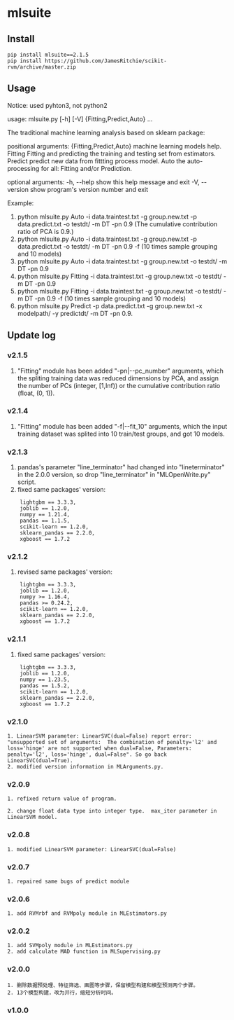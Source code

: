 # mlsuite

## Install

```
pip install mlsuite==2.1.5
pip install https://github.com/JamesRitchie/scikit-rvm/archive/master.zip
```

## Usage

Notice: used pyhton3, not python2

usage: mlsuite.py [-h] [-V] {Fitting,Predict,Auto} ...

The traditional machine learning analysis based on sklearn package:

positional arguments:
  {Fitting,Predict,Auto}
                        machine learning models help.
    Fitting             Fitting and predicting the training and testing set from estimators.
    Predict             predict new data from fittting process model.
    Auto                the auto-processing for all: Fitting and/or Prediction.

optional arguments:
  -h, --help            show this help message and exit
  -V, --version         show program's version number and exit

Example:

1. python mlsuite.py Auto    -i data.traintest.txt -g group.new.txt -p data.predict.txt -o testdt/ -m DT -pn 0.9 (The cumulative contribution ratio of PCA is 0.9.)
2. python mlsuite.py Auto    -i data.traintest.txt -g group.new.txt -p data.predict.txt -o testdt/ -m DT -pn 0.9 -f (10 times sample grouping and 10 models)
3. python mlsuite.py Auto    -i data.traintest.txt -g group.new.txt -o testdt/ -m DT -pn 0.9
4. python mlsuite.py Fitting -i data.traintest.txt -g group.new.txt -o testdt/ -m DT -pn 0.9
5. python mlsuite.py Fitting -i data.traintest.txt -g group.new.txt -o testdt/ -m DT -pn 0.9 -f (10 times sample grouping and 10 models)
6. python mlsuite.py Predict -p data.predict.txt   -g group.new.txt -x modelpath/ -y predictdt/ -m DT -pn 0.9.

## Update log
### v2.1.5
1. "Fitting" module has been added "-pn|--pc_number" arguments, which the spliting training data was reduced dimensions by PCA, and assign the number of PCs (integer, [1,Inf)) or the cumulative contribution ratio (float, (0, 1)).

### v2.1.4
1. "Fitting" module has been added "-f|--fit_10" arguments, which the input training dataset was splited into 10 train/test groups, and got 10 models.

### v2.1.3
1. pandas's parameter "line_terminator" had changed into "lineterminator" in the 2.0.0 version, so drop "line_terminator" in "MLOpenWrite.py" script.
2. fixed same packages' version:
```
    lightgbm == 3.3.3,
    joblib == 1.2.0,
    numpy == 1.21.4,
    pandas == 1.1.5,
    scikit-learn == 1.2.0,
    sklearn_pandas == 2.2.0,
    xgboost == 1.7.2
```

### v2.1.2
1. revised same packages' version:
```
    lightgbm == 3.3.3,
    joblib == 1.2.0,
    numpy >= 1.16.4,
    pandas >= 0.24.2,
    scikit-learn == 1.2.0,
    sklearn_pandas == 2.2.0,
    xgboost == 1.7.2
```

### v2.1.1
 1. fixed same packages' version:
```
    lightgbm == 3.3.3,
    joblib == 1.2.0,
    numpy == 1.23.5,
    pandas == 1.5.2,
    scikit-learn == 1.2.0,
    sklearn_pandas == 2.2.0,
    xgboost == 1.7.2
```

### v2.1.0
    1. LinearSVM parameter: LinearSVC(dual=False) report error: "unsupported set of arguments:  The combination of penalty='l2' and loss='hinge' are not supported when dual=False, Parameters: penalty='l2', loss='hinge', dual=False". So go back LinearSVC(dual=True).
    2. modified version information in MLArguments.py.

### v2.0.9

    1. refixed return value of program.

    2. change float data type into integer type.  max_iter parameter in LinearSVM model.

### v2.0.8

    1. modified LinearSVM parameter: LinearSVC(dual=False)

### v2.0.7

    1. repaired same bugs of predict module

### v2.0.6

    1. add RVMrbf and RVMpoly module in MLEstimators.py

### v2.0.2

    1. add SVMpoly module in MLEstimators.py
    2. add calculate MAD function in MLSupervising.py

### v2.0.0

    1. 删除数据预处理、特征筛选、画图等步骤，保留模型构建和模型预测两个步骤。
    2. 13个模型构建，改为并行，缩短分析时间。

### v1.0.0
